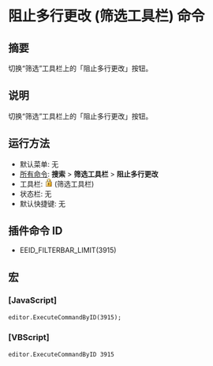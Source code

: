# 阻止多行更改 (筛选工具栏) 命令

## 摘要

切换“筛选”工具栏上的「阻止多行更改」按钮。

## 说明

切换“筛选”工具栏上的「阻止多行更改」按钮。

## 运行方法

- 默认菜单: 无
- [所有命令](../tools/all_commands): **搜索**
\> **筛选工具栏** \> **阻止多行更改**
- 工具栏: ![](../../images/blockmultilinechanges.png) (筛选工具栏)
- 状态栏: 无
- 默认快捷键: 无

## 插件命令 ID

- EEID\_FILTERBAR\_LIMIT(3915)

## 宏

### \[JavaScript\]

```
editor.ExecuteCommandByID(3915);
```

### \[VBScript\]

```
editor.ExecuteCommandByID 3915
```
